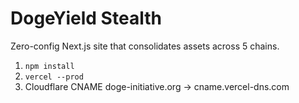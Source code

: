 # DogeYield Stealth
Zero-config Next.js site that consolidates assets across 5 chains.

1. `npm install`
2. `vercel --prod`
3. Cloudflare CNAME doge-initiative.org → cname.vercel-dns.com 